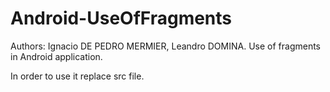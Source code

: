 # Android-UseOfFragments

Authors: Ignacio DE PEDRO MERMIER, Leandro DOMINA.
Use of fragments in Android application.

In order to use it replace src file.
